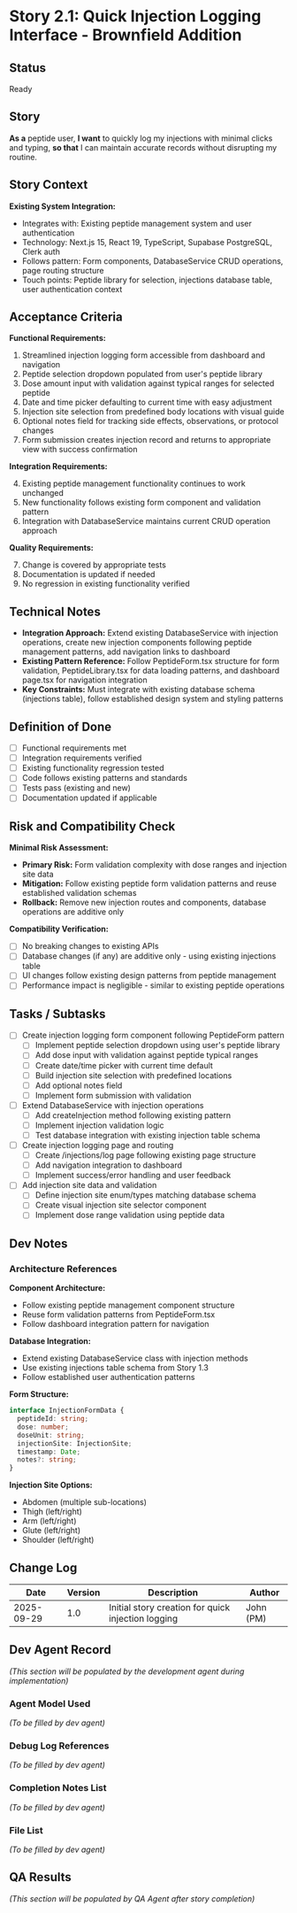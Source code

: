 # Story 2.1: Quick Injection Logging Interface - Brownfield Addition

## Status
Ready

## Story

**As a** peptide user,
**I want** to quickly log my injections with minimal clicks and typing,
**so that** I can maintain accurate records without disrupting my routine.

## Story Context

**Existing System Integration:**

- Integrates with: Existing peptide management system and user authentication
- Technology: Next.js 15, React 19, TypeScript, Supabase PostgreSQL, Clerk auth
- Follows pattern: Form components, DatabaseService CRUD operations, page routing structure
- Touch points: Peptide library for selection, injections database table, user authentication context

## Acceptance Criteria

**Functional Requirements:**

1. Streamlined injection logging form accessible from dashboard and navigation
2. Peptide selection dropdown populated from user's peptide library
3. Dose amount input with validation against typical ranges for selected peptide
4. Date and time picker defaulting to current time with easy adjustment
5. Injection site selection from predefined body locations with visual guide
6. Optional notes field for tracking side effects, observations, or protocol changes
7. Form submission creates injection record and returns to appropriate view with success confirmation

**Integration Requirements:**

4. Existing peptide management functionality continues to work unchanged
5. New functionality follows existing form component and validation pattern
6. Integration with DatabaseService maintains current CRUD operation approach

**Quality Requirements:**

7. Change is covered by appropriate tests
8. Documentation is updated if needed
9. No regression in existing functionality verified

## Technical Notes

- **Integration Approach:** Extend existing DatabaseService with injection operations, create new injection components following peptide management patterns, add navigation links to dashboard
- **Existing Pattern Reference:** Follow PeptideForm.tsx structure for form validation, PeptideLibrary.tsx for data loading patterns, and dashboard page.tsx for navigation integration
- **Key Constraints:** Must integrate with existing database schema (injections table), follow established design system and styling patterns

## Definition of Done

- [ ] Functional requirements met
- [ ] Integration requirements verified
- [ ] Existing functionality regression tested
- [ ] Code follows existing patterns and standards
- [ ] Tests pass (existing and new)
- [ ] Documentation updated if applicable

## Risk and Compatibility Check

**Minimal Risk Assessment:**

- **Primary Risk:** Form validation complexity with dose ranges and injection site data
- **Mitigation:** Follow existing peptide form validation patterns and reuse established validation schemas
- **Rollback:** Remove new injection routes and components, database operations are additive only

**Compatibility Verification:**

- [ ] No breaking changes to existing APIs
- [ ] Database changes (if any) are additive only - using existing injections table
- [ ] UI changes follow existing design patterns from peptide management
- [ ] Performance impact is negligible - similar to existing peptide operations

## Tasks / Subtasks

- [ ] Create injection logging form component following PeptideForm pattern
  - [ ] Implement peptide selection dropdown using user's peptide library
  - [ ] Add dose input with validation against peptide typical ranges
  - [ ] Create date/time picker with current time default
  - [ ] Build injection site selection with predefined locations
  - [ ] Add optional notes field
  - [ ] Implement form submission with validation

- [ ] Extend DatabaseService with injection operations
  - [ ] Add createInjection method following existing pattern
  - [ ] Implement injection validation logic
  - [ ] Test database integration with existing injection table schema

- [ ] Create injection logging page and routing
  - [ ] Create /injections/log page following existing page structure
  - [ ] Add navigation integration to dashboard
  - [ ] Implement success/error handling and user feedback

- [ ] Add injection site data and validation
  - [ ] Define injection site enum/types matching database schema
  - [ ] Create visual injection site selector component
  - [ ] Implement dose range validation using peptide data

## Dev Notes

### Architecture References

**Component Architecture:**
- Follow existing peptide management component structure
- Reuse form validation patterns from PeptideForm.tsx
- Follow dashboard integration pattern for navigation

**Database Integration:**
- Extend existing DatabaseService class with injection methods
- Use existing injections table schema from Story 1.3
- Follow established user authentication patterns

**Form Structure:**
```typescript
interface InjectionFormData {
  peptideId: string;
  dose: number;
  doseUnit: string;
  injectionSite: InjectionSite;
  timestamp: Date;
  notes?: string;
}
```

**Injection Site Options:**
- Abdomen (multiple sub-locations)
- Thigh (left/right)
- Arm (left/right)
- Glute (left/right)
- Shoulder (left/right)

## Change Log

| Date | Version | Description | Author |
|------|---------|-------------|---------|
| 2025-09-29 | 1.0 | Initial story creation for quick injection logging | John (PM) |

## Dev Agent Record

*(This section will be populated by the development agent during implementation)*

### Agent Model Used
*(To be filled by dev agent)*

### Debug Log References
*(To be filled by dev agent)*

### Completion Notes List
*(To be filled by dev agent)*

### File List
*(To be filled by dev agent)*

## QA Results

*(This section will be populated by QA Agent after story completion)*